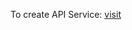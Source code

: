 To create API Service: [visit](https://medium.com/@JeffyJeff/a-step-by-step-guide-to-abstraction-with-a-generic-repository-pattern-typescript-and-react-990b579c10b)